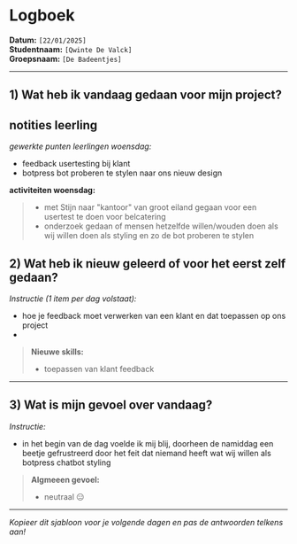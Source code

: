 # Logboek

**Datum:** `[22/01/2025]`  
**Studentnaam:** `[Qwinte De Valck]`  
**Groepsnaam:** `[De Badeentjes]`

---

## 1) Wat heb ik vandaag gedaan voor mijn project?

## notities leerling

*gewerkte punten leerlingen woensdag:*
- feedback usertesting bij klant 
- botpress bot proberen te stylen naar ons nieuw design


**activiteiten woensdag:**
> - met Stijn naar "kantoor" van groot eiland gegaan voor een usertest te doen voor belcatering
> - onderzoek gedaan of mensen hetzelfde willen/wouden doen als wij willen doen als styling en zo de bot proberen te stylen



## 2) Wat heb ik nieuw geleerd of voor het eerst zelf gedaan?

*Instructie (1 item per dag volstaat):*  
- hoe je feedback moet verwerken van een klant en dat toepassen op ons project
- 

> **Nieuwe skills:**  
> -  toepassen van klant feedback

---

## 3) Wat is mijn gevoel over vandaag?

*Instructie:*  
- in het begin van de dag voelde ik mij blij, doorheen de namiddag een beetje gefrustreerd door het feit dat niemand heeft wat wij willen als botpress chatbot styling


> **Algmeeen gevoel:**  
> - neutraal 😑

---

*Kopieer dit sjabloon voor je volgende dagen en pas de antwoorden telkens aan!*
